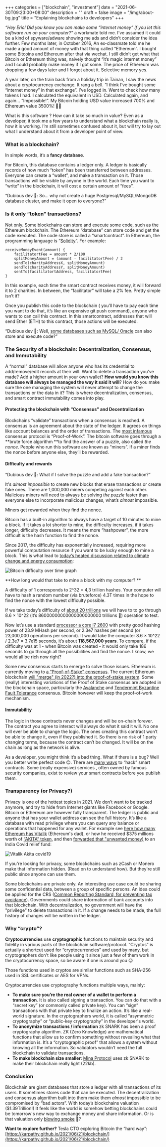 +++
categories = ["blockchain", "investment"]
date = "2021-06-30T09:23:00+08:00"
description = ""
draft = false
image = "/img/about-bg.jpg"
title = "Explaining blockchains to developers"
+++

_“Hey Eric! Did you know you can make some “internet money” if you let this software run on your computer?”_ a workmate told me. I’ve assumed it could be a kind of spyware/adware showing me ads and didn’t consider the idea further. Few months later, in October 2016, An ex-classmate  told me he made a good amount of money with that thing called “Ethereum”. I bought some Bitcoins and Ethereum after that via wechat. I still didn’t get what that Bitcoin or Ethereum thing was, naively thought “it’s magic internet money” and I could probably make money if I got some. The price of Ethereum was dropping a few days later and I forgot about it. Selective memory yes. 

A year later, on the train back from a holiday trip in Tainan, I saw the news about a cryptocurrency exchange. It rang a bell. “I think I’ve bought some “internet money” in that exchange”. I’ve logged in. Went to check how many tokens I had. I calculated the equivalent in USD. Calculated again, and again… “Impossible!”. My Bitcoin holding USD value increased 700% and Ethereum value 3500%! 🤯🤯

What is this software ? How can it take so much in value? Even as a developer, it took me a few years to understand what a blockchain really is, how it is working. I’m still sometimes  confused about it, but will try to lay out what I understand about it from a developer point of view. 


### What is a blockchain?

In simple words, it’s a **fancy database**.

For Bitcoin, this database contains a ledger only. A ledger is basically records of how much “token” has been transferred between addresses. Everyone can create a “wallet”, and make a transaction on it. Those transactions will be visible by anyone in the world. Each time you want to “write” in the blockchain, it will cost a certain amount of “fees”. 

“Dubious dev 🤔: So... why not create a huge Postgresql/MySQL/MongoDB database cluster, and make it open to everyone?” 


### Is it only “token” transactions?

Not only. Some blockchains can store and execute some code, such as the Ethereum blockchain. The Ethereum “database” can store code and get the code executed. The code store is called a “smartcontract”. In Ethereum, the programming language is “[Solidity](https://docs.soliditylang.org/)”. For example:  

```
receiveMoneyEvent(amount) {
	facilitatortFee = amount * 2/100
	splitMoneyAmount = (amount - facilitatortFee) / 2
	sendTo(charityAddressX, splitMoneyAmount)
	sendTo(charityAddressY, splitMoneyAmount)
	sentTo(facilitatortAddress, facilitatortFee)
}
```

In this example, each time the smart contract receives money, it will forward it to 2 charities. In between, the “facilitator” will take a 2% fee.  Pretty simple isn’t it?

Once you publish this code to the blockchain ( you’ll have to pay each time you want to do that, it’s like an expensive git push command), anyone who wants to can call this contract. In this smartcontract, addresses that will send Ether (ETH) to this contract, those actions will be executed. 

“Dubious dev 🤔: Well,  [some databases such as MySQL/ Oracle](https://en.wikipedia.org/wiki/Stored_procedure) can also store and execute code?”


### The Security of a blockchain: Decentralization, Consensus, and Immutability

A “normal” database will allow anyone who has its credential to add/remove/edit records at their will. Want to delete a transaction you’ve made? Add a higher amount in your own wallet? **How would you know this database will always be managed the way it said it will**? How do you make sure the one managing the system will never attempt to change the transactions or the data in it? This is where decentralization, consensus, and smart contract immutability comes into play. 


#### Protecting the blockchain with “Consensus” and Decentralization

Blockchains “validate” transactions when a consensus is reached. A consensus is an agreement about the state of the ledger. It agrees on things like account balances and the order of transactions. The [most infamous](https://cbeci.org/cbeci/comparisons) consensus protocol is “Proof-of-Work”. The bitcoin software goes through a **brute force algorithm **to find the answer of a puzzle, also called _the nonce_. People who run this software are known as “miners”. If a miner finds the nonce before anyone else, they’ll be rewarded. 


#### Difficulty and rewards 

“Dubious dev 🤔: What if I solve the puzzle and add a fake transaction?” 

It's _almost impossible_ to create new blocks that erase transactions or create fake ones. There are 1,000,000 miners competing against each other. Malicious miners will need to always be solving _the puzzle_ faster than everyone else to incorporate malicious changes, what’s _almost_ impossible.

Miners get rewarded when they find the nonce. 

Bitcoin has a built-in algorithm to always have a target of 10 minutes to mine a block. If it takes a lot shorter to mine, the difficulty increases, if it takes longer, difficulty decreases. It means the more “hashpower”, the more difficult is the hash function to find the nonce. 

Since 2017, the difficulty has exponentially increased, requiring more powerful computation resource if you want to be lucky enough to mine a block. This is what lead to [today’s heated discussion related to climate change and energy consumption](https://www.ft.com/content/1aecb2db-8f61-427c-a413-3b929291c8ac): 

![Bitcoin difficulty over time graph](/img/explaining-blockchain-developers/bitcoin-difficulty.png)
 

**How long would that take to mine a block with my computer? **

A difficulty of 1 corresponds to 2^32 = 4,3 trillion hashes. Your computer will have to hash a random number (via bruteforce) 4.3T times in the hope to find the nonce with the lowest difficulty possible. 

If we take today’s difficulty of [about 20 trillions](https://www.blockchain.com/charts/difficulty) we will have to to go through 8.6 × 10^22 (it’s 86000000000000000000000 trillions 🤪) operation to test. 

Now let’s use a standard [processor a core i7 2600](https://en.bitcoin.it/wiki/Non-specialized_hardware_comparison)  with pretty good hashing power of 23.9 MHash per second, or 2.3e7 hashes per second (or 23,000,000 operations per second). It would take the computer 8.6 × 10^22 / 2.3e7 = 3.7e15 seconds, it’s about **118,567,000 years**. To compare, if the difficulty was at 1 - when Bitcoin was created - it would only take 186 seconds to go through all the possibilities and find the nonce. I know, we would all be rich now right?


Some new consensus starts to emerge to solve those issues. Ethereum is currently moving to [a “Proof-of-Stake” consensus](https://ethereum.org/en/developers/docs/consensus-mechanisms/pos/). The current Ethereum blockchain [will "merge" (in 2022?) into the proof-of-stake system](https://ethereum.org/en/eth2/merge/). Some (really) interesting variations of the Proof of Stake consensus are adopted in the blockchain space, particularly the [Avalanche](https://docs.avax.network/learn/platform-overview/avalanche-consensus) and [Tendermint Byzantine Fault Tolerance](https://arxiv.org/abs/1807.04938) consensus. Bitcoin however will keep the proof-of-work mechanism. 


#### Immutability

The logic in those contracts never changes and will be on-chain forever. The contract you agree to interact will always do what it said it will. No one will ever be able to change the logic. The ones creating this contract won’t be able to change it, even if they published it. So there is no risk of 1 party changing terms, because the contract can’t be changed. It will be on the chain as long as the network is alive. 

As a developer, you might think it’s a bad thing. What if there is a bug?  Well you better write perfect code 😉. There are [many ways](https://www.dasp.co/) to “hack” smart contracts. Some (really expensive) services , often owned by famous  security companies, exist to review your smart contracts before you publish them.


### Transparency (or Privacy?)

Privacy is one of the hottest topics in 2021. We don’t want to be tracked anymore, and try to hide from Internet giants like Facebook or Google. Bitcoin or Ethereum are however fully transparent. The ledger is public and anyone that has your wallet address can see the full history. It’s like a database with read privilege where you can query any balance or operations that happened for any wallet. For example see [here how many Ethereum has Vitalik](https://etherscan.io/address/0xab5801a7d398351b8be11c439e05c5b3259aec9b) (Ethereum's dad), or how he received $375 millions worth of [“AKITA” token](https://www.akitatoken.net/), and then [forwarded that "unwanted money)](https://etherscan.io/tx/0x2fb8b58f85ab4773da00771f7f1e1a9eacf99af0ef3310b75ebcd017099f7b3c) to an India Covid relief fund: 


![Vitalik Akita covid19](/img/explaining-blockchain-developers/vitalik-akita.png)




If you're looking for privacy, some blockchains such as zCash or Monero make that information hidden. (Read on to understand how). But they're still public since anyone can use them.

Some blockchains are private only. An interesting use case could be sharing some confidential data, between a group of  specific persons. An idea could be applied for the CRS ([Common Reporting Standard, for preventing tax avoidance](https://www.oecd.org/tax/automatic-exchange/common-reporting-standard/)). Governments could share information of bank accounts into that blockchain. With decentralization, no government will have the "privilege" to delete transactions in it. If a change needs to be made, the full history of changes will be written in the ledger. 


### Why “crypto”?

**Cryptocurrencies** use **cryptographic** functions to maintain security and fidelity in various parts of the blockchain software/protocol. “Cryptos” is actually a shortcut used for “cryptocurrencies” and used by many, but cryptographers don't like people using it since just a few of them work in the cryptocurrency space, so be aware if one is around you 😉

Those functions used in cryptos are similar functions such as SHA-256 used in SSL certificates or AES for VPNs. 

Cryptocurrencies use cryptography functions multiple ways, mainly: 



*   **To make sure you’re the real owner of a wallet to perform a transaction**. It is also called signing a transaction. You can do that with a “secret key” (or commonly called private key). You can “sign” transactions with that private key to finalize an action. It’s like a real-world signature. In the cryptographers world, it is called “asymmetric cryptography” or  “public-key cryptography” in the developer's world.
*   **To anonymize transactions / information** zk SNARK has been a proof cryptography algorithm. ZK (Zero Knowledge) are mathematical functions that allow us to confirm something without revealing what that information is. It’s a “cryptographic proof” that allows a system without knowing all the information. So validators wouldn’t need the full blockchain to validate transactions. 
*   **To make blockchain size smaller**:  [Mina Protocol](https://minaprotocol.com/tech) uses zk SNARK to make their blockchain really light (22kb). 


### Conclusion

Blockchain are giant databases that store a ledger with all transactions of its users. It  sometimes stores code that can be executed. The decentralization and consensus algorithm built into them make them _almost_ impossible to be compromised by “bad actors”. With today’s blockchains valuation ($1.39Trillion!) It feels like the world is somehow betting blockchains could be tomorrow's new way to exchange money and share information. Or is that valuation only [blowing smoke](https://crypto-anonymous-2021.medium.com/the-bit-short-inside-cryptos-doomsday-machine-f8dcf78a64d3) 🤔?

**Want to explore further?** Tesla CTO exploring Bitcoin the “hard way”: [https://karpathy.github.io/2021/06/21/blockchain/](https://karpathy.github.io/2021/06/21/blockchain/)